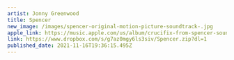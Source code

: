 ```yaml
---
artist: Jonny Greenwood
title: Spencer
new_image: /images/spencer-original-motion-picture-soundtrack-.jpg
apple_link: https://music.apple.com/us/album/crucifix-from-spencer-soundtrack-single/1590160431
link: https://www.dropbox.com/s/g7az0mgy6ls3siv/Spencer.zip?dl=1
published_date: 2021-11-16T19:36:15.495Z
---
```

